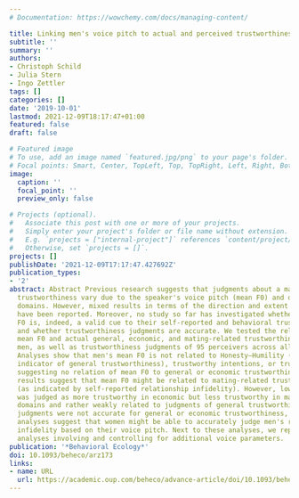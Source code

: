 ```yaml
---
# Documentation: https://wowchemy.com/docs/managing-content/

title: Linking men's voice pitch to actual and perceived trustworthiness across domains
subtitle: ''
summary: ''
authors:
- Christoph Schild
- Julia Stern
- Ingo Zettler
tags: []
categories: []
date: '2019-10-01'
lastmod: 2021-12-09T18:17:47+01:00
featured: false
draft: false

# Featured image
# To use, add an image named `featured.jpg/png` to your page's folder.
# Focal points: Smart, Center, TopLeft, Top, TopRight, Left, Right, BottomLeft, Bottom, BottomRight.
image:
  caption: ''
  focal_point: ''
  preview_only: false

# Projects (optional).
#   Associate this post with one or more of your projects.
#   Simply enter your project's folder or file name without extension.
#   E.g. `projects = ["internal-project"]` references `content/project/deep-learning/index.md`.
#   Otherwise, set `projects = []`.
projects: []
publishDate: '2021-12-09T17:17:47.427692Z'
publication_types:
- '2'
abstract: Abstract Previous research suggests that judgments about a male speaker's
  trustworthiness vary due to the speaker's voice pitch (mean F0) and differ across
  domains. However, mixed results in terms of the direction and extent of such effects
  have been reported. Moreover, no study so far has investigated whether men's mean
  F0 is, indeed, a valid cue to their self-reported and behavioral trustworthiness,
  and whether trustworthiness judgments are accurate. We tested the relation between
  mean F0 and actual general, economic, and mating-related trustworthiness in 181
  men, as well as trustworthiness judgments of 95 perceivers across all three domains.
  Analyses show that men's mean F0 is not related to Honesty–Humility (as a trait
  indicator of general trustworthiness), trustworthy intentions, or trust game behavior,
  suggesting no relation of mean F0 to general or economic trustworthiness. In contrast,
  results suggest that mean F0 might be related to mating-related trustworthiness
  (as indicated by self-reported relationship infidelity). However, lower mean F0
  was judged as more trustworthy in economic but less trustworthy in mating-related
  domains and rather weakly related to judgments of general trustworthiness. Trustworthiness
  judgments were not accurate for general or economic trustworthiness, but exploratory
  analyses suggest that women might be able to accurately judge men's relationship
  infidelity based on their voice pitch. Next to these analyses, we report exploratory
  analyses involving and controlling for additional voice parameters.
publication: '*Behavioral Ecology*'
doi: 10.1093/beheco/arz173
links:
- name: URL
  url: https://academic.oup.com/beheco/advance-article/doi/10.1093/beheco/arz173/5586250
---
```

